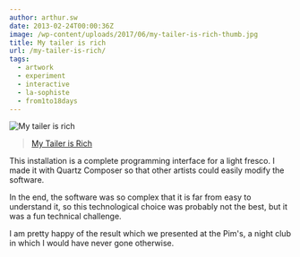 ```yaml
---
author: arthur.sw
date: 2013-02-24T00:00:36Z
image: /wp-content/uploads/2017/06/my-tailer-is-rich-thumb.jpg
title: My tailer is rich
url: /my-tailer-is-rich/
tags:
  - artwork
  - experiment
  - interactive
  - la-sophiste
  - from1to18days
---
```


![My tailer is rich](/wp-content/uploads/2017/06/my-tailer-is-rich.jpg)

> [My Tailer is Rich](http://www.lasophiste.com/portfolio/mytailerisrich/)

This installation is a complete programming interface for a light fresco. I made it with Quartz Composer so that other artists could easily modify the software.

In the end, the software was so complex that it is far from easy to understand it, so this technological choice was probably not the best, but it was a fun technical challenge.

I am pretty happy of the result which we presented at the Pim's, a night club in which I would have never gone otherwise.